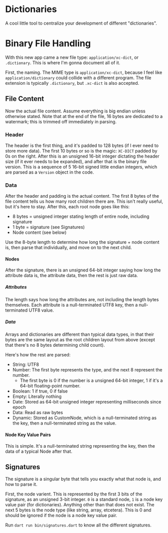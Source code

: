 # Dictionaries

A cool little tool to centralize your development of different "dictionaries".

# Binary File Handling

With this new app came a new file type: `application/xc-dict`, or `.dictionary`. This is where I'm gonna document all of it.

First, the naming. The MIME type is `application/xc-dict`, because I feel like `application/dictionary` could collide with a different program. The file extension is typically `.dictionary`, but `.xc-dict` is also accepted.

## File Content

Now the actual file content. Assume everything is big endian unless otherwise stated. Note that at the end of the file, 16 bytes are dedicated to a watermark; this is trimmed off immediately in parsing.

### Header

The header is the first thing, and it's padded to 128 bytes (if I ever need to store more data). The first 10 bytes or so is the magic: `XC-DICT` padded by 0s on the right. After this is an unsigned 16-bit integer dictating the header size (if it ever needs to be expanded), and after that is the binary file version. This is a sequence of 5 16-bit signed little endian integers, which are parsed as a `Version` object in the code.

### Data

After the header and padding is the actual content. The first 8 bytes of the file content tells us how many root children there are. This isn't really useful, but it's here to stay. After this, each root node goes like this:

- 8 bytes = unsigned integer stating length of entire node, including signature
- 1 byte = signature (see Signatures)
- Node content (see below)

Use the 8-byte length to determine how long the signature + node content is, then parse that individually, and move on to the next child.

#### Nodes

After the signature, there is an unsigned 64-bit integer saying how long the attribute data is, the attribute data, then the rest is just raw data.

##### Attributes

The length says how long the attributes are, not including the length bytes themselves. Each attribute is a null-terminated UTF8 key, then a null-terminated UTF8 value.

##### Data

Arrays and dictionaries are different than typical data types, in that their bytes are the same layout as the root children layout from above (except that there's no 8 bytes determining child count).

Here's how the rest are parsed:

- String: UTF8
- Number: The first byte represents the type, and the next 8 represent the number.
    - The first byte is 0 if the number is a unsigned 64-bit integer, 1 if it's a 64-bit floating-point number.
- Boolean: 1 if true, 0 if false
- Empty: Literally nothing
- Date: Stored as 64-bit unsigned integer representing milliseconds since epoch
- Data: Read as raw bytes
- Dynamic: Stored as CustomNode, which is a null-terminated string as the key, then a null-terminated string as the value.

#### Node Key Value Pairs

This is simple. It's a null-terminated string representing the key, then the data of a typical Node after that.

## Signatures

The signature is a singular byte that tells you exactly what that node is, and how to parse it.

First, the node varient. This is represented by the first 3 bits of the signature, as an unsigned 3-bit integer. `0` is a standard node, `1` is a node key value pair (for dictionaries). Anything other than that does not exist. The next 5 bytes is the node type (like string, array, etcetera). This is 0 and should be ignored if the node is a node key value pair.

Run `dart run bin/signatures.dart` to know all the different signatures.
